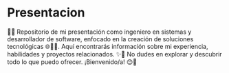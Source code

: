 # Presentacion
👨‍💻 Repositorio de mi presentación como ingeniero en sistemas y desarrollador de software, enfocado en la creación de soluciones tecnológicas 🌐📱💡. Aquí encontrarás información sobre mi experiencia, habilidades y proyectos relacionados. ✨🚀 No dudes en explorar y descubrir todo lo que puedo ofrecer. ¡Bienvenido/a! 😊👋
